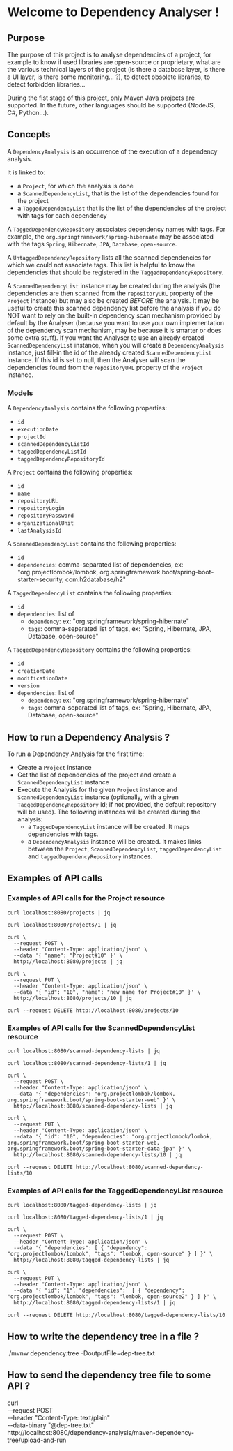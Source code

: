# Welcome to Dependency Analyser !

## Purpose

The purpose of this project is to analyse dependencies of a project, for example to know if used libraries are open-source
or proprietary, what are the various technical layers of the project (is there a database layer, is there a UI layer, 
is there some monitoring... ?), to detect obsolete libraries, to detect forbidden libraries...

During the fist stage of this project, only Maven Java projects are supported. In the future, other languages should
be supported (NodeJS, C#, Python...).


## Concepts

A `DependencyAnalysis` is an occurrence of the execution of a dependency analysis. 

It is linked to:
- a `Project`, for which the analysis is done
- a `ScannedDependencyList`, that is the list of the dependencies found for the project
- a `TaggedDependencyList` that is the list of the dependencies of the project with tags for each dependency

A `TaggedDependencyRepository` associates dependency names with tags. 
For example, the `org.springframework/spring-hibernate` may be associated with the tags `Spring`, `Hibernate`, `JPA`, `Database`, `open-source`.

A `UntaggedDependencyRepository` lists all the scanned dependencies for which we could not associate tags.
This list is helpful to know the dependencies that should be registered in the `TaggedDependencyRepository`.

A `ScannedDependencyList` instance may be created during the analysis (the dependencies are then scanned from the `repositoryURL` 
property of the `Project` instance) but may also be created *BEFORE* the analysis. It may be useful to create this scanned
dependency list before the analysis  if you do NOT want to rely on the built-in dependency scan mechanism provided by default 
by the Analyser (because you want to use your own implementation of the dependency scan mechanism, may be because it is
smarter or does some extra stuff).
If you want the Analyser to use an already created `ScannedDependencyList` instance, when you will create a `DependencyAnalysis` instance,
just fill-in the id of the already created `ScannedDependencyList` instance. 
If this id is set to null, then the Analyser will scan the dependencies found from the `repositoryURL` property of the `Project` instance. 


### Models

A `DependencyAnalysis` contains the following properties:
- `id`
- `executionDate`
- `projectId`
- `scannedDependencyListId`
- `taggedDependencyListId`
- `taggedDependencyRepositoryId`

A `Project` contains the following properties:
- `id`
- `name`
- `repositoryURL`
- `repositoryLogin`
- `repositoryPassword`
- `organizationalUnit`
- `lastAnalysisId`

A `ScannedDependencyList` contains the following properties:
- `id`
- `dependencies`: comma-separated list of dependencies, ex: "org.projectlombok/lombok, org.springframework.boot/spring-boot-starter-security, com.h2database/h2"

A `TaggedDependencyList` contains the following properties:
- `id`
- `dependencies`: list of
  - `dependency`: ex: "org.springframework/spring-hibernate"
  - `tags`: comma-separated list of tags, ex: "Spring, Hibernate, JPA, Database, open-source"

A `TaggedDependencyRepository` contains the following properties:
- `id`
- `creationDate`
- `modificationDate`
- `version`
- `dependencies`: list of
    - `dependency`: ex: "org.springframework/spring-hibernate"
    - `tags`: comma-separated list of tags, ex: "Spring, Hibernate, JPA, Database, open-source"


## How to run a Dependency Analysis ?

To run a Dependency Analysis for the first time:
- Create a `Project` instance
- Get the list of dependencies of the project and create a `ScannedDependencyList` instance
- Execute the Analysis for the given `Project` instance and `ScannedDependencyList` instance (optionally, with a given `TaggedDependencyRepository` id; if not provided, the default repository will be used). The following instances will be created during the analysis:
  - a `TaggedDependencyList` instance will be created. It maps dependencies with tags.
  - a `DependencyAnalysis` instance will be created. It makes links between the `Project`, `ScannedDependencyList`, `taggedDependencyList` and `taggedDependencyRepository` instances.


## Examples of API calls

### Examples of API calls for the Project resource

```
curl localhost:8080/projects | jq

curl localhost:8080/projects/1 | jq

curl \
  --request POST \
  --header "Content-Type: application/json" \
  --data '{ "name": "Project#10" }' \
  http://localhost:8080/projects | jq

curl \
  --request PUT \
  --header "Content-Type: application/json" \
  --data '{ "id": "10", "name": "new name for Project#10" }' \
  http://localhost:8080/projects/10 | jq

curl --request DELETE http://localhost:8080/projects/10
```

### Examples of API calls for the ScannedDependencyList resource

```
curl localhost:8080/scanned-dependency-lists | jq

curl localhost:8080/scanned-dependency-lists/1 | jq

curl \
  --request POST \
  --header "Content-Type: application/json" \
  --data '{ "dependencies": "org.projectlombok/lombok, org.springframework.boot/spring-boot-starter-web" }' \
  http://localhost:8080/scanned-dependency-lists | jq

curl \
  --request PUT \
  --header "Content-Type: application/json" \
  --data '{ "id": "10", "dependencies": "org.projectlombok/lombok, org.springframework.boot/spring-boot-starter-web, org.springframework.boot/spring-boot-starter-data-jpa" }' \
  http://localhost:8080/scanned-dependency-lists/10 | jq

curl --request DELETE http://localhost:8080/scanned-dependency-lists/10
```


### Examples of API calls for the TaggedDependencyList resource

```
curl localhost:8080/tagged-dependency-lists | jq

curl localhost:8080/tagged-dependency-lists/1 | jq

curl \
  --request POST \
  --header "Content-Type: application/json" \
  --data '{ "dependencies": [ { "dependency": "org.projectlombok/lombok", "tags": "lombok, open-source" } ] }' \
  http://localhost:8080/tagged-dependency-lists | jq

curl \
  --request PUT \
  --header "Content-Type: application/json" \
  --data '{ "id": "1", "dependencies":  [ { "dependency": "org.projectlombok/lombok", "tags": "lombok, open-source2" } ] }' \
  http://localhost:8080/tagged-dependency-lists/1 | jq

curl --request DELETE http://localhost:8080/tagged-dependency-lists/10
```

## How to write the dependency tree in a file ?

./mvnw dependency:tree -DoutputFile=dep-tree.txt


## How to send the dependency tree file to some API ?

curl \
  --request POST \
  --header "Content-Type: text/plain" \
  --data-binary "@dep-tree.txt" \
  http://localhost:8080/dependency-analysis/maven-dependency-tree/upload-and-run
